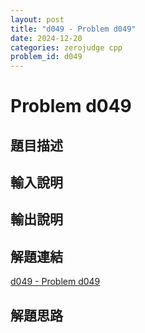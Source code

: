 ```yaml
---
layout: post
title: "d049 - Problem d049"
date: 2024-12-20
categories: zerojudge cpp
problem_id: d049
---
```


# Problem d049

## 題目描述



## 輸入說明



## 輸出說明



## 解題連結

[d049 - Problem d049](https://zerojudge.tw/ShowProblem?problemid=d049)

## 解題思路

